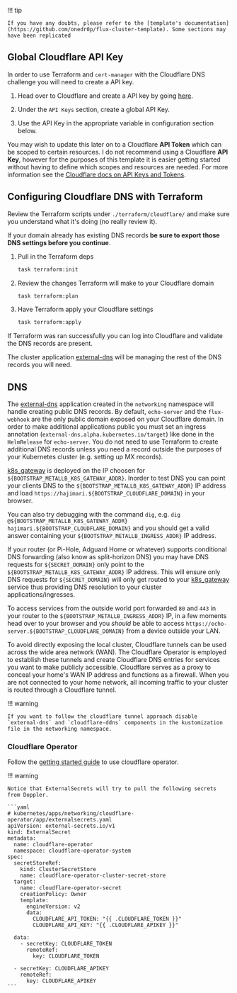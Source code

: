 !!! tip

    If you have any doubts, please refer to the [template's documentation](https://github.com/onedr0p/flux-cluster-template). Some sections may have been replicated


## Global Cloudflare API Key

In order to use Terraform and `cert-manager` with the Cloudflare DNS challenge you will need to create a API key.

1. Head over to Cloudflare and create a API key by going [here](https://dash.cloudflare.com/profile/api-tokens).

2. Under the `API Keys` section, create a global API Key.

3. Use the API Key in the appropriate variable in configuration section below.

You may wish to update this later on to a Cloudflare **API Token** which can be scoped to certain resources. I do not recommend using a Cloudflare **API Key**, however for the purposes of this template it is easier getting started without having to define which scopes and resources are needed. For more information see the [Cloudflare docs on API Keys and Tokens](https://developers.cloudflare.com/api/).

## Configuring Cloudflare DNS with Terraform

Review the Terraform scripts under `./terraform/cloudflare/` and make sure you understand what it's doing (no really review it).

If your domain already has existing DNS records **be sure to export those DNS settings before you continue**.

1. Pull in the Terraform deps

    ```sh
    task terraform:init
    ```

2. Review the changes Terraform will make to your Cloudflare domain

    ```sh
    task terraform:plan
    ```

3. Have Terraform apply your Cloudflare settings

    ```sh
    task terraform:apply
    ```

If Terraform was ran successfully you can log into Cloudflare and validate the DNS records are present.

The cluster application [external-dns](https://github.com/kubernetes-sigs/external-dns) will be managing the rest of the DNS records you will need.

## DNS

The [external-dns](https://github.com/kubernetes-sigs/external-dns) application created in the `networking` namespace will handle creating public DNS records. By default, `echo-server` and the `flux-webhook` are the only public domain exposed on your Cloudflare domain. In order to make additional applications public you must set an ingress annotation (`external-dns.alpha.kubernetes.io/target`) like done in the `HelmRelease` for `echo-server`. You do not need to use Terraform to create additional DNS records unless you need a record outside the purposes of your Kubernetes cluster (e.g. setting up MX records).

[k8s_gateway](https://github.com/ori-edge/k8s_gateway) is deployed on the IP choosen for `${BOOTSTRAP_METALLB_K8S_GATEWAY_ADDR}`. Inorder to test DNS you can point your clients DNS to the `${BOOTSTRAP_METALLB_K8S_GATEWAY_ADDR}` IP address and load `https://hajimari.${BOOTSTRAP_CLOUDFLARE_DOMAIN}` in your browser.

You can also try debugging with the command `dig`, e.g. `dig @${BOOTSTRAP_METALLB_K8S_GATEWAY_ADDR} hajimari.${BOOTSTRAP_CLOUDFLARE_DOMAIN}` and you should get a valid answer containing your `${BOOTSTRAP_METALLB_INGRESS_ADDR}` IP address.

If your router (or Pi-Hole, Adguard Home or whatever) supports conditional DNS forwarding (also know as split-horizon DNS) you may have DNS requests for `${SECRET_DOMAIN}` only point to the  `${BOOTSTRAP_METALLB_K8S_GATEWAY_ADDR}` IP address. This will ensure only DNS requests for `${SECRET_DOMAIN}` will only get routed to your [k8s_gateway](https://github.com/ori-edge/k8s_gateway) service thus providing DNS resolution to your cluster applications/ingresses.

To access services from the outside world port forwarded `80` and `443` in your router to the `${BOOTSTRAP_METALLB_INGRESS_ADDR}` IP, in a few moments head over to your browser and you _should_ be able to access `https://echo-server.${BOOTSTRAP_CLOUDFLARE_DOMAIN}` from a device outside your LAN.

To avoid directly exposing the local cluster, Cloudflare tunnels can be used across the wide area network (WAN). The Cloudflare Operator is employed to establish these tunnels and create Cloudflare DNS entries for services you want to make publicly accessible. Cloudflare serves as a proxy to conceal your home's WAN IP address and functions as a firewall. When you are not connected to your home network, all incoming traffic to your cluster is routed through a Cloudflare tunnel.


!!! warning

    If you want to follow the cloudflare tunnel approach disable `external-dns` and `cloudflare-ddns` components in the kustomization file in the networking namespace.

### Cloudflare Operator

Follow the [getting started guide](https://github.com/adyanth/cloudflare-operator/blob/main/docs/getting-started.md) to use cloudflare operator.


!!! warning

    Notice that ExternalSecrets will try to pull the following secrets from Doppler.

    ```yaml
    # kubernetes/apps/networking/cloudflare-operator/app/externalsecrets.yaml
    apiVersion: external-secrets.io/v1
    kind: ExternalSecret
    metadata:
      name: cloudflare-operator
      namespace: cloudflare-operator-system
    spec:
      secretStoreRef:
        kind: ClusterSecretStore
        name: cloudflare-operator-cluster-secret-store
      target:
        name: cloudflare-operator-secret
        creationPolicy: Owner
        template:
          engineVersion: v2
          data:
            CLOUDFLARE_API_TOKEN: "{{ .CLOUDFLARE_TOKEN }}"
            CLOUDFLARE_API_KEY: "{{ .CLOUDFLARE_APIKEY }}"

      data:
        - secretKey: CLOUDFLARE_TOKEN
          remoteRef:
            key: CLOUDFLARE_TOKEN

      - secretKey: CLOUDFLARE_APIKEY
        remoteRef:
          key: CLOUDFLARE_APIKEY
    ```

